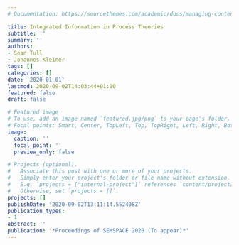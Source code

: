 ```yaml
---
# Documentation: https://sourcethemes.com/academic/docs/managing-content/

title: Integrated Information in Process Theories
subtitle: ''
summary: ''
authors:
- Sean Tull
- Johannes Kleiner
tags: []
categories: []
date: '2020-01-01'
lastmod: 2020-09-02T14:03:44+01:00
featured: false
draft: false

# Featured image
# To use, add an image named `featured.jpg/png` to your page's folder.
# Focal points: Smart, Center, TopLeft, Top, TopRight, Left, Right, BottomLeft, Bottom, BottomRight.
image:
  caption: ''
  focal_point: ''
  preview_only: false

# Projects (optional).
#   Associate this post with one or more of your projects.
#   Simply enter your project's folder or file name without extension.
#   E.g. `projects = ["internal-project"]` references `content/project/deep-learning/index.md`.
#   Otherwise, set `projects = []`.
projects: []
publishDate: '2020-09-02T13:11:14.552408Z'
publication_types:
- 1
abstract: ''
publication: '*Proceedings of SEMSPACE 2020 (To appear)*'
---
```

